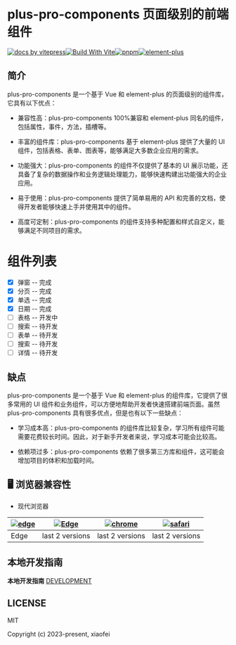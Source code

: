 # plus-pro-components 页面级别的前端组件

[![ docs by vitepress](https://img.shields.io/badge/docs%20by-vitepress-10b981)](https://vitepress.dev/)[![Build With Vite](https://img.shields.io/badge/build%20with-rollup-646cff.svg)](https://rollupjs.org/)[![pnpm](https://img.shields.io/badge/maintained%20with-pnpm-cc00ff.svg)](https://www.pnpm.cn/)[![element-plus](https://img.shields.io/badge/ui%20-element%20plus-409eff.svg)](https://www.pnpm.cn/)

## 简介

plus-pro-components 是一个基于 Vue 和 element-plus 的页面级别的组件库，它具有以下优点：

- 兼容性高：plus-pro-components 100%兼容和 element-plus 同名的组件，包括属性，事件，方法，插槽等。

- 丰富的组件库：plus-pro-components 基于 element-plus 提供了大量的 UI 组件，包括表格、表单、图表等，能够满足大多数企业应用的需求。

- 功能强大：plus-pro-components 的组件不仅提供了基本的 UI 展示功能，还具备了复杂的数据操作和业务逻辑处理能力，能够快速构建出功能强大的企业应用。

- 易于使用：plus-pro-components 提供了简单易用的 API 和完善的文档，使得开发者能够快速上手并使用其中的组件。

- 高度可定制：plus-pro-components 的组件支持多种配置和样式自定义，能够满足不同项目的需求。

# 组件列表

- [x] 弹窗 -- 完成
- [x] 分页 -- 完成
- [x] 单选 -- 完成
- [x] 日期 -- 完成
- [ ] 表格 -- 开发中
- [ ] 搜索 -- 待开发
- [ ] 表单 -- 待开发
- [ ] 搜索 -- 待开发
- [ ] 详情 -- 待开发

## 缺点

plus-pro-components 是一个基于 Vue 和 element-plus 的组件库，它提供了很多常用的 UI 组件和业务组件，可以方便地帮助开发者快速搭建前端页面。虽然 plus-pro-components 具有很多优点，但是也有以下一些缺点：

- 学习成本高：plus-pro-components 的组件库比较复杂，学习所有组件可能需要花费较长时间。因此，对于新手开发者来说，学习成本可能会比较高。

- 依赖项过多：plus-pro-components 依赖了很多第三方库和组件，这可能会增加项目的体积和加载时间。

## 🖥 浏览器兼容性

- 现代浏览器

| [![edge](https://raw.githubusercontent.com/alrra/browser-logos/master/src/edge/edge_48x48.png)](http://godban.github.io/browsers-support-badges/) | [![Edge](https://raw.githubusercontent.com/alrra/browser-logos/master/src/firefox/firefox_48x48.png)](http://godban.github.io/browsers-support-badges/) | [![chrome](https://raw.githubusercontent.com/alrra/browser-logos/master/src/chrome/chrome_48x48.png)](http://godban.github.io/browsers-support-badges/) | [![safari](https://raw.githubusercontent.com/alrra/browser-logos/master/src/safari/safari_48x48.png)](http://godban.github.io/browsers-support-badges/) |
| ------------------------------------------------------------------------------------------------------------------------------------------------- | ------------------------------------------------------------------------------------------------------------------------------------------------------- | ------------------------------------------------------------------------------------------------------------------------------------------------------- | ------------------------------------------------------------------------------------------------------------------------------------------------------- |
| Edge                                                                                                                                              | last 2 versions                                                                                                                                         | last 2 versions                                                                                                                                         | last 2 versions                                                                                                                                         |

## 本地开发指南

**本地开发指南** [DEVELOPMENT](./DEVELOPMENT.md)

## LICENSE

MIT

Copyright (c) 2023-present, xiaofei
